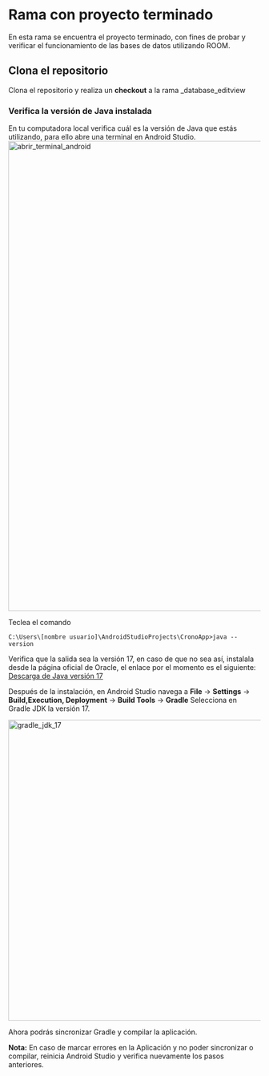  # Rama con proyecto terminado
En esta rama se encuentra el proyecto terminado, con fines de probar y verificar el funcionamiento de las bases de datos utilizando ROOM.

## Clona el repositorio
Clona el repositorio y realiza un  **checkout** a la rama  _database_editview

### Verifica la versión de Java instalada

En tu computadora local verifica cuál es la versión de Java que estás utilizando, para ello abre una terminal
en Android Studio.
<img width="937" alt="abrir_terminal_android" src="https://github.com/user-attachments/assets/6452ab14-1ae9-4760-93cd-b493b256aa7d" />

Teclea el comando 

```
C:\Users\[nombre usuario]\AndroidStudioProjects\CronoApp>java --version

```

Verifica que la salida sea la  versión 17, en caso de que no sea así, instalala desde la página oficial de Oracle, el enlace
por el momento es el siguiente:
[Descarga de Java versión 17](https://www.oracle.com/java/technologies/javase/jdk17-archive-downloads.html)

Después de la instalación, en Android Studio navega a **File** -> **Settings** -> **Build,Execution, Deployment** -> **Build Tools** -> **Gradle**
Selecciona en Gradle JDK la versión 17.


<img width="600" alt="gradle_jdk_17" src="https://github.com/user-attachments/assets/d2440fe9-d27c-46c5-8140-a3dcd2d88b1b" />


Ahora podrás sincronizar Gradle y compilar la aplicación.

**Nota:** En caso de marcar errores en la Aplicación y no poder sincronizar o compilar, reinicia Android Studio y verifica nuevamente los pasos anteriores.
